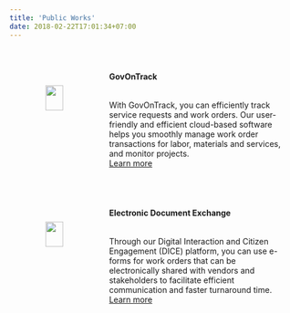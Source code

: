 ```yaml
---
title: 'Public Works'
date: 2018-02-22T17:01:34+07:00
---
```


<style>
.smallimg {
    display: block; 
    margin-left: auto; 
    margin-right: auto; 
    margin-top: auto; 
    margin-bottom: auto;
}

.row {
  display: flex;
  flex-direction: row;
  flex-wrap: wrap;
  width: 100%;
  margin: 20px;
}

.coltext {
  display: flex;
  flex-direction: column;
  flex-basis: 100%;
  flex: 2;
  padding-right: 40px;
}

.colimg {
  display: flex;
  flex-direction: column;
  flex-basis: 100%;
  flex: 1;
}
</style>

<div class='row'> <!-- GovOnTrack -->
    <div class='colimg'>
        <img src='/images/products/got.webp' width="45%" loading="lazy" class='smallimg'>
    </div>
    <div class='coltext'>
        <br>
        <h4>GovOnTrack</h4>
        <p>
            With GovOnTrack, you can efficiently track service requests and work orders. Our user-friendly and efficient cloud-based software helps you smoothly manage work order transactions for labor, materials and services, and monitor projects.
            <br>
            <a href="/contact/">Learn more</a>
        </p>
    </div>
</div>
<div class='row'> <!-- DICE -->
    <div class='colimg'>
        <img src='/images/products/parkingpayment.webp' width="45%" loading="lazy" class='smallimg'>
    </div>
    <div class='coltext'>
        <br>
        <h4>Electronic Document Exchange</h4>
        <p>
            Through our Digital Interaction and Citizen Engagement (DICE) platform, you can use e-forms for work orders that can be electronically shared with vendors and stakeholders to facilitate efficient communication and faster turnaround time.
            <br>
            <a href="/contact/">Learn more</a>
        </p>
    </div>
</div>